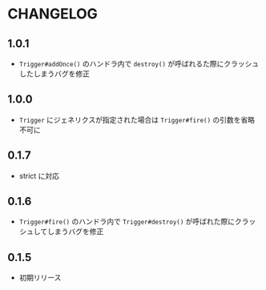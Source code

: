 # CHANGELOG

## 1.0.1
* `Trigger#addOnce()` のハンドラ内で `destroy()` が呼ばれるた際にクラッシュしたしまうバグを修正

## 1.0.0
* `Trigger` にジェネリクスが指定された場合は `Trigger#fire()` の引数を省略不可に

## 0.1.7
* strict に対応

## 0.1.6
* `Trigger#fire()` のハンドラ内で `Trigger#destroy()` が呼ばれた際にクラッシュしてしまうバグを修正

## 0.1.5
* 初期リリース
